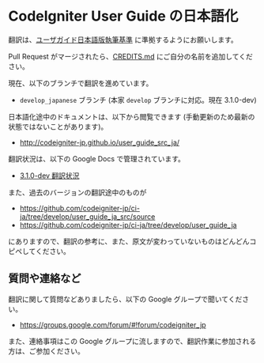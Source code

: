 # CodeIgniter User Guide の日本語化

翻訳は、[ユーザガイド日本語版執筆基準](https://github.com/codeigniter-jp/ci-ja/wiki/%E3%83%A6%E3%83%BC%E3%82%B6%E3%82%AC%E3%82%A4%E3%83%89%E6%97%A5%E6%9C%AC%E8%AA%9E%E7%89%88%E5%9F%B7%E7%AD%86%E5%9F%BA%E6%BA%96) に準拠するようにお願いします。

Pull Request がマージされたら、[CREDITS.md](CREDITS.md) にご自分の名前を追加してください。

現在、以下のブランチで翻訳を進めています。

* `develop_japanese` ブランチ (本家 `develop` ブランチに対応。現在 3.1.0-dev)

日本語化途中のドキュメントは、以下から閲覧できます (手動更新のため最新の状態ではないことがあります)。

* <http://codeigniter-jp.github.io/user_guide_src_ja/>

翻訳状況は、以下の Google Docs で管理されています。

* [3.1.0-dev 翻訳状況](https://docs.google.com/spreadsheets/d/1ZWD5XqwH-Uo9X7MR644jbL6O8p5LxIngLT8M547H8wc/edit?pref=2&pli=1#gid=0)

また、過去のバージョンの翻訳途中のものが

* <https://github.com/codeigniter-jp/ci-ja/tree/develop/user_guide_ja_src/source>
* <https://github.com/codeigniter-jp/ci-ja/tree/develop/user_guide_ja>

にありますので、翻訳の参考に、また、原文が変わっていないものはどんどんコピペしてください。

## 質問や連絡など

翻訳に関して質問などありましたら、以下の Google グループで聞いてください。

* https://groups.google.com/forum/#!forum/codeigniter_jp

また、連絡事項はこの Google グループに流しますので、翻訳作業に参加される方は、ご参加ください。
